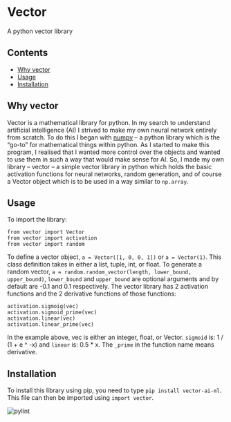 # Vector

A python vector library

## Contents
* [Why vector](#why-vector)
* [Usage](#usage)
* [Installation](#installation)

## Why vector

Vector is a mathematical library for python. In my search to understand artificial intelligence (AI) I strived to make my own neural network entirely from scratch. To do this I began with <a href = "https://numpy.org/">numpy</a> – a python library which is the “go-to” for mathematical things within python. As I started to make this program, I realised that I wanted more control over the objects and wanted to use them in such a way that would make sense for AI. So, I made my own library – vector – a simple vector library in python which holds the basic activation functions for neural networks, random generation, and of course a Vector object which is to be used in a way similar to `np.array`.

## Usage

To import the library:
```
from vector import Vector
from vector import activation
from vector import random
```
To define a vector object, `a = Vector([1, 0, 0, 1])` or `a = Vector(1)`. This class definition takes in either a list, tuple, int, or float. 
To generate a random vector, `a = random.random_vector(length, lower_bound, upper_bound)`, `lower_bound` and `upper_bound` are optional arguments and by default are -0.1 and 0.1 respectively.
The vector library has 2 activation functions and the 2 derivative functions of those functions:
```
activation.sigmoig(vec)
activation.sigmoid_prime(vec)
activation.linear(vec)
activation.linear_prime(vec)
```
In the example above, vec is either an integer, float, or Vector. `sigmoid` is: 1 / (1 + e ^ -x) and `linear` is: 0.5 * x.
The `_prime` in the function name means derivative. 

## Installation

To install this library using pip, you need to type `pip install vector-ai-ml`. This file can then be imported using `import vector`.

![pylint](https://github.com/atlas-aerospace-yt/Vector/actions/workflows/pylint.yml/badge.svg)<br>
